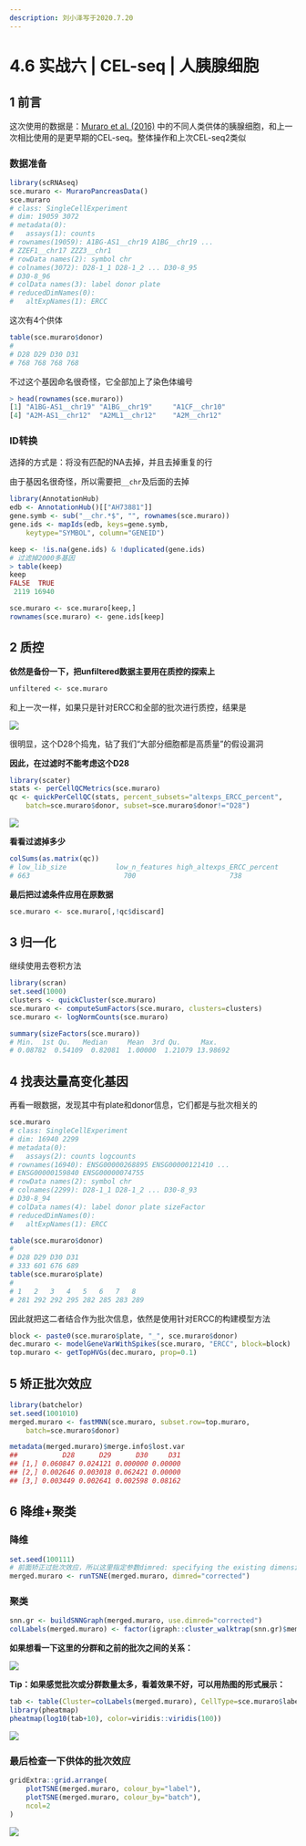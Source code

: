 ```yaml
---
description: 刘小泽写于2020.7.20
---
```


# 4.6 实战六 \| CEL-seq \| 人胰腺细胞

## 1 前言

这次使用的数据是：[Muraro et al. \(2016\)](https://pubmed.ncbi.nlm.nih.gov/27693023/) 中的不同人类供体的胰腺细胞，和上一次相比使用的是更早期的CEL-seq。整体操作和上次CEL-seq2类似

### **数据准备**

```r
library(scRNAseq)
sce.muraro <- MuraroPancreasData()
sce.muraro
# class: SingleCellExperiment 
# dim: 19059 3072 
# metadata(0):
#   assays(1): counts
# rownames(19059): A1BG-AS1__chr19 A1BG__chr19 ...
# ZZEF1__chr17 ZZZ3__chr1
# rowData names(2): symbol chr
# colnames(3072): D28-1_1 D28-1_2 ... D30-8_95
# D30-8_96
# colData names(3): label donor plate
# reducedDimNames(0):
#   altExpNames(1): ERCC
```

这次有4个供体

```r
table(sce.muraro$donor)
# 
# D28 D29 D30 D31 
# 768 768 768 768
```

不过这个基因命名很奇怪，它全部加上了染色体编号

```r
> head(rownames(sce.muraro))
[1] "A1BG-AS1__chr19" "A1BG__chr19"     "A1CF__chr10"    
[4] "A2M-AS1__chr12"  "A2ML1__chr12"    "A2M__chr12"
```

### **ID转换**

选择的方式是：将没有匹配的NA去掉，并且去掉重复的行

由于基因名很奇怪，所以需要把`__chr`及后面的去掉

```r
library(AnnotationHub)
edb <- AnnotationHub()[["AH73881"]]
gene.symb <- sub("__chr.*$", "", rownames(sce.muraro))
gene.ids <- mapIds(edb, keys=gene.symb, 
    keytype="SYMBOL", column="GENEID")

keep <- !is.na(gene.ids) & !duplicated(gene.ids)
# 过滤掉2000多基因
> table(keep)
keep
FALSE  TRUE 
 2119 16940 

sce.muraro <- sce.muraro[keep,]
rownames(sce.muraro) <- gene.ids[keep]
```

## 2 质控

**依然是备份一下，把unfiltered数据主要用在质控的探索上**

```r
unfiltered <- sce.muraro
```

和上一次一样，如果只是针对ERCC和全部的批次进行质控，结果是

![](https://jieandze1314-1255603621.cos.ap-guangzhou.myqcloud.com/blog/2020-07-20-094258.png)

很明显，这个D28个捣鬼，钻了我们“大部分细胞都是高质量”的假设漏洞

**因此，在过滤时不能考虑这个D28**

```r
library(scater)
stats <- perCellQCMetrics(sce.muraro)
qc <- quickPerCellQC(stats, percent_subsets="altexps_ERCC_percent",
    batch=sce.muraro$donor, subset=sce.muraro$donor!="D28")
```

![](https://jieandze1314-1255603621.cos.ap-guangzhou.myqcloud.com/blog/2020-07-20-094502.png)

**看看过滤掉多少**

```r
colSums(as.matrix(qc))
# low_lib_size            low_n_features high_altexps_ERCC_percent                   discard 
# 663                       700                       738                       773
```

**最后把过滤条件应用在原数据**

```r
sce.muraro <- sce.muraro[,!qc$discard]
```

## 3 归一化

继续使用去卷积方法

```r
library(scran)
set.seed(1000)
clusters <- quickCluster(sce.muraro)
sce.muraro <- computeSumFactors(sce.muraro, clusters=clusters)
sce.muraro <- logNormCounts(sce.muraro)

summary(sizeFactors(sce.muraro))
# Min.  1st Qu.   Median     Mean  3rd Qu.     Max. 
# 0.08782  0.54109  0.82081  1.00000  1.21079 13.98692
```

## 4 找表达量高变化基因

再看一眼数据，发现其中有plate和donor信息，它们都是与批次相关的

```r
sce.muraro
# class: SingleCellExperiment 
# dim: 16940 2299 
# metadata(0):
#   assays(2): counts logcounts
# rownames(16940): ENSG00000268895 ENSG00000121410 ...
# ENSG00000159840 ENSG00000074755
# rowData names(2): symbol chr
# colnames(2299): D28-1_1 D28-1_2 ... D30-8_93
# D30-8_94
# colData names(4): label donor plate sizeFactor
# reducedDimNames(0):
#   altExpNames(1): ERCC

table(sce.muraro$donor)
# 
# D28 D29 D30 D31 
# 333 601 676 689 
table(sce.muraro$plate)
# 
# 1   2   3   4   5   6   7   8 
# 281 292 292 295 282 285 283 289
```

因此就把这二者结合作为批次信息，依然是使用针对ERCC的构建模型方法

```r
block <- paste0(sce.muraro$plate, "_", sce.muraro$donor)
dec.muraro <- modelGeneVarWithSpikes(sce.muraro, "ERCC", block=block)
top.muraro <- getTopHVGs(dec.muraro, prop=0.1)
```

## 5 矫正批次效应

```r
library(batchelor)
set.seed(1001010)
merged.muraro <- fastMNN(sce.muraro, subset.row=top.muraro, 
    batch=sce.muraro$donor)

metadata(merged.muraro)$merge.info$lost.var
##           D28      D29      D30     D31
## [1,] 0.060847 0.024121 0.000000 0.00000
## [2,] 0.002646 0.003018 0.062421 0.00000
## [3,] 0.003449 0.002641 0.002598 0.08162
```

## 6 降维+聚类

### **降维**

```r
set.seed(100111)
# 前面矫正过批次效应，所以这里指定参数dimred: specifying the existing dimensionality reduction results to use
merged.muraro <- runTSNE(merged.muraro, dimred="corrected")
```

### **聚类**

```r
snn.gr <- buildSNNGraph(merged.muraro, use.dimred="corrected")
colLabels(merged.muraro) <- factor(igraph::cluster_walktrap(snn.gr)$membership)
```

**如果想看一下这里的分群和之前的批次之间的关系：**

![](https://jieandze1314-1255603621.cos.ap-guangzhou.myqcloud.com/blog/2020-07-20-095422.png)

**Tip：如果感觉批次或分群数量太多，看着效果不好，可以用热图的形式展示：**

```r
tab <- table(Cluster=colLabels(merged.muraro), CellType=sce.muraro$label)
library(pheatmap)
pheatmap(log10(tab+10), color=viridis::viridis(100))
```

![](https://jieandze1314-1255603621.cos.ap-guangzhou.myqcloud.com/blog/2020-07-20-095539.png)

### **最后检查一下供体的批次效应**

```r
gridExtra::grid.arrange(
    plotTSNE(merged.muraro, colour_by="label"),
    plotTSNE(merged.muraro, colour_by="batch"),
    ncol=2
)
```

![](https://jieandze1314-1255603621.cos.ap-guangzhou.myqcloud.com/blog/2020-07-20-095634.png)

